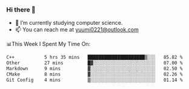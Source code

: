### Hi there 👋

- 📕 I’m currently studying computer science.
- 📫 You can reach me at yuumi0221@outlook.com


📊This Week I Spent My Time On:
<!--START_SECTION:waka-->

```txt
C++           5 hrs 35 mins   █████████████████████▒░░░   85.82 %
Other         27 mins         █▓░░░░░░░░░░░░░░░░░░░░░░░   07.00 %
Markdown      9 mins          ▓░░░░░░░░░░░░░░░░░░░░░░░░   02.50 %
CMake         8 mins          ▓░░░░░░░░░░░░░░░░░░░░░░░░   02.26 %
Git Config    4 mins          ▒░░░░░░░░░░░░░░░░░░░░░░░░   01.14 %
```

<!--END_SECTION:waka-->

<!--
**Yuumi0221/Yuumi0221** is a ✨ _special_ ✨ repository because its `README.md` (this file) appears on your GitHub profile.

Here are some ideas to get you started:

- 🔭 I’m currently working on ...
- 🌱 I’m currently learning ...
- 👯 I’m looking to collaborate on ...
- 🤔 I’m looking for help with ...
- 💬 Ask me about ...
- 📫 How to reach me: ...
- 😄 Pronouns: ...
- ⚡ Fun fact: ...
-->

